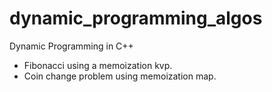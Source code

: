 # dynamic_programming_algos

Dynamic Programming in C++

- Fibonacci using a memoization kvp.
- Coin change problem using memoization map.
